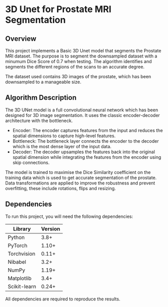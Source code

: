 # 3D Unet for Prostate MRI Segmentation

## Overview

This project implements a Basic 3D Unet model that segments the Prostate MRI dataset. The purpose is to segment the downsampled dataset with a minumum Dice Score of 0.7 when testing. The algorithm identifies and segments the different regions of the scans to an accurate degree.

The dataset used contains 3D images of the prostate, which has been downsampled to a manageable size.

## Algorithm Description

The 3D UNet model is a full convolutional neural network which has been designed for 3D image segmentation. It uses the classic encoder-decoder architecture with the bottleneck.

- Encoder: The encoder captures features from the input and reduces the spatial dimensions to capture high-level features.
- Bottleneck: The bottleneck layer connects the encoder to the decoder which is the most dense layer of the input data.
- Decoder: The decoder upsamples the features back into the original spatial dimension while integrating the features from the encoder using skip connections.

The model is trained to maximise the Dice Similarity coefficient on the training data which is used to get accurate segmentation of the prostate. Data transformations are applied to improve the robustness and prevent overfitting, these include rotations, flips and resizing.

## Dependencies

To run this project, you will need the following dependencies:

| Library      | Version |
| ------------ | ------- |
| Python       | 3.8+    |
| PyTorch      | 1.10+   |
| Torchvision  | 0.11+   |
| Nibabel      | 3.2+    |
| NumPy        | 1.19+   |
| Matplotlib   | 3.4+    |
| Scikit-learn | 0.24+   |

All dependencies are required to reproduce the results.
